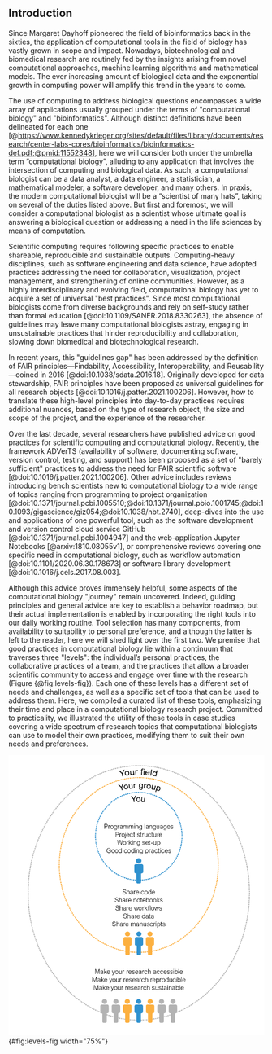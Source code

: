 ## Introduction

Since Margaret Dayhoff pioneered the field of bioinformatics back in the sixties, the application of computational tools in the field of biology has vastly grown in scope and impact. Nowadays, biotechnological and biomedical research are routinely fed by the insights arising from novel computational approaches, machine learning algorithms and mathematical models. The ever increasing amount of biological data and the exponential growth in computing power will amplify this trend in the years to come.

The use of computing to address biological questions encompasses a wide array of applications usually grouped under the terms of "computational biology" and "bioinformatics". Although distinct definitions have been delineated for each one [@https://www.kennedykrieger.org/sites/default/files/library/documents/research/center-labs-cores/bioinformatics/bioinformatics-def.pdf;@pmid:11552348], here we will consider both under the umbrella term “computational biology”, alluding to any application that involves the intersection of computing and biological data. As such, a computational biologist can be a data analyst, a data engineer, a statistician, a mathematical modeler, a software developer, and many others. In praxis, the modern computational biologist will be a “scientist of many hats”, taking on several of the duties listed above. But first and foremost, we will consider a computational biologist as a scientist whose ultimate goal is answering a biological question or addressing a need in the life sciences by means of computation.

Scientific computing requires following specific practices to enable shareable, reproducible and sustainable outputs. Computing-heavy disciplines, such as software engineering and data science, have adopted practices addressing the need for collaboration, visualization, project management, and strengthening of online communities. However, as a highly interdisciplinary and evolving field, computational biology has yet to acquire a set of universal "best practices". Since most computational biologists come from diverse backgrounds and rely on self-study rather than formal education [@doi:10.1109/SANER.2018.8330263], the absence of guidelines may leave many computational biologists astray, engaging in unsustainable practices that hinder reproducibility and collaboration, slowing down biomedical and biotechnological research.

In recent years, this "guidelines gap" has been addressed by the definition of FAIR principles—Findability, Accessibility, Interoperability, and Reusability—coined in 2016 [@doi:10.1038/sdata.2016.18]. Originally developed for data stewardship, FAIR principles have been proposed as universal guidelines for all research objects [@doi:10.1016/j.patter.2021.100206]. However, how to translate these high-level principles into day-to-day practices requires additional nuances, based on the type of research object, the size and scope of the project, and the experience of the researcher.

Over the last decade, several researchers have published advice on good practices for scientific computing and computational biology. Recently, the framework ADVerTS (availability of software, documenting software, version control, testing, and support) has been proposed as a set of "barely sufficient" practices to address the need for FAIR scientific software [@doi:10.1016/j.patter.2021.100206]. Other advice includes reviews introducing bench scientists new to computational biology to a wide range of topics ranging from programming to project organization [@doi:10.1371/journal.pcbi.1005510;@doi:10.1371/journal.pbio.1001745;@doi:10.1093/gigascience/giz054;@doi:10.1038/nbt.2740], deep-dives into the use and applications of one powerful tool, such as the software development and version control cloud service GitHub [@doi:10.1371/journal.pcbi.1004947] and the web-application Jupyter Notebooks [@arxiv:1810.08055v1], or comprehensive reviews covering one specific need in computational biology, such as workflow automation [@doi:10.1101/2020.06.30.178673] or software library development [@doi:10.1016/j.cels.2017.08.003].

Although this advice proves immensely helpful, some aspects of the computational biology "journey" remain uncovered. Indeed, guiding principles and general advice are key to establish a behavior roadmap, but their actual implementation is enabled by incorporating the right tools into our daily working routine. Tool selection has many components, from availability to suitability to personal preference, and although the latter is left to the reader, here we will shed light over the first two. We premise that good practices in computational biology lie within a continuum that traverses three "levels": the individual’s personal practices, the collaborative practices of a team, and the practices that allow a broader scientific community to access and engage over time with the research (Figure {@fig:levels-fig}). Each one of these levels has a different set of needs and challenges, as well as a specific set of tools that can be used to address them. Here, we compiled a curated list of these tools, emphasizing their time and place in a computational biology research project. Committed to practicality, we illustrated the utility of these tools in case studies covering a wide spectrum of research topics that computational biologists can use to model their own practices, modifying them to suit their own needs and preferences.

![The three "levels" of computational biology include your personal research, your group and collaborators, and your scientific field.](images/Figure1.png){#fig:levels-fig width="75%"}
